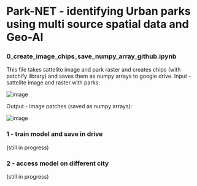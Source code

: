 <h1> Park-NET - identifying Urban parks using multi source spatial data and Geo-AI </h1>

<h3> 0_create_image_chips_save_numpy_array_github.ipynb </h3> 
This file takes sattelite image and park raster and creates chips (with patchify library) and saves them as numpy arrays to google drive.
Input - sattelite image and raster with parks:

![image](https://user-images.githubusercontent.com/79871387/168478919-4290f769-7580-440b-be7f-c7b30a6f8901.png)

Output - image patches (saved as numpy arrays):

![image](https://user-images.githubusercontent.com/79871387/168479179-0e84e309-38f9-4c04-b750-185401792654.png)


<h3> 1 - train model and save in drive </h3>
(still in progress)
<h3> 2 - access model on different city </h3>
(still in progress)
